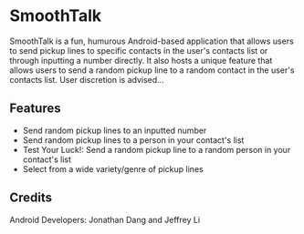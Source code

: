 SmoothTalk
======
SmoothTalk is a fun, humurous Android-based application that allows users to send pickup lines to specific contacts in the user's contacts list or through inputting a number directly. It also hosts a unique feature that allows users to send a random pickup line to a random contact in the user's contacts list. User discretion is advised... 

## Features ##
* Send random pickup lines to an inputted number
* Send random pickup lines to a person in your contact's list
* Test Your Luck!: Send a random pickup line to a random person in your contact's list
* Select from a wide variety/genre of pickup lines
 
## Credits ##
Android Developers: Jonathan Dang and Jeffrey Li
